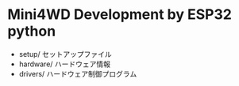 # Mini4WD Development by ESP32 python

- setup/     セットアップファイル
- hardware/  ハードウェア情報
- drivers/   ハードウェア制御プログラム
